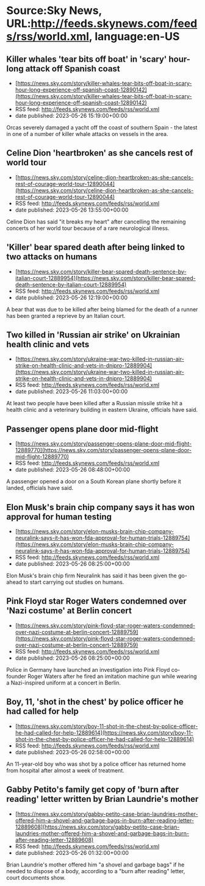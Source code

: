 # Source:Sky News, URL:http://feeds.skynews.com/feeds/rss/world.xml, language:en-US

## Killer whales 'tear bits off boat' in 'scary' hour-long attack off Spanish coast
 - [https://news.sky.com/story/killer-whales-tear-bits-off-boat-in-scary-hour-long-experience-off-spanish-coast-12890142](https://news.sky.com/story/killer-whales-tear-bits-off-boat-in-scary-hour-long-experience-off-spanish-coast-12890142)
 - RSS feed: http://feeds.skynews.com/feeds/rss/world.xml
 - date published: 2023-05-26 15:19:00+00:00

Orcas severely damaged a yacht off the coast of southern Spain - the latest in one of a number of killer whale attacks on vessels in the area.

## Celine Dion 'heartbroken' as she cancels rest of world tour
 - [https://news.sky.com/story/celine-dion-heartbroken-as-she-cancels-rest-of-courage-world-tour-12890044](https://news.sky.com/story/celine-dion-heartbroken-as-she-cancels-rest-of-courage-world-tour-12890044)
 - RSS feed: http://feeds.skynews.com/feeds/rss/world.xml
 - date published: 2023-05-26 13:55:00+00:00

Celine Dion has said "it breaks my heart" after cancelling the remaining concerts of her world tour because of a rare neurological illness.

## 'Killer' bear spared death after being linked to two attacks on humans
 - [https://news.sky.com/story/killer-bear-spared-death-sentence-by-italian-court-12889954](https://news.sky.com/story/killer-bear-spared-death-sentence-by-italian-court-12889954)
 - RSS feed: http://feeds.skynews.com/feeds/rss/world.xml
 - date published: 2023-05-26 12:19:00+00:00

A bear that was due to be killed after being blamed for the death of a runner has been granted a reprieve by an Italian court.

## Two killed in 'Russian air strike' on Ukrainian health clinic and vets
 - [https://news.sky.com/story/ukraine-war-two-killed-in-russian-air-strike-on-health-clinic-and-vets-in-dnipro-12889904](https://news.sky.com/story/ukraine-war-two-killed-in-russian-air-strike-on-health-clinic-and-vets-in-dnipro-12889904)
 - RSS feed: http://feeds.skynews.com/feeds/rss/world.xml
 - date published: 2023-05-26 11:03:00+00:00

At least two people have been killed after a Russian missile strike hit a health clinic and a veterinary building in eastern Ukraine, officials have said.

## Passenger opens plane door mid-flight
 - [https://news.sky.com/story/passenger-opens-plane-door-mid-flight-12889770](https://news.sky.com/story/passenger-opens-plane-door-mid-flight-12889770)
 - RSS feed: http://feeds.skynews.com/feeds/rss/world.xml
 - date published: 2023-05-26 08:48:00+00:00

A passenger opened a door on a South Korean plane shortly before it landed, officials have said.

## Elon Musk's brain chip company says it has won approval for human testing
 - [https://news.sky.com/story/elon-musks-brain-chip-company-neuralink-says-it-has-won-fda-approval-for-human-trials-12889754](https://news.sky.com/story/elon-musks-brain-chip-company-neuralink-says-it-has-won-fda-approval-for-human-trials-12889754)
 - RSS feed: http://feeds.skynews.com/feeds/rss/world.xml
 - date published: 2023-05-26 08:25:00+00:00

Elon Musk's brain chip firm Neuralink has said it has been given the go-ahead to start carrying out studies on humans.

## Pink Floyd star Roger Waters condemned over 'Nazi costume' at Berlin concert
 - [https://news.sky.com/story/pink-floyd-star-roger-waters-condemned-over-nazi-costume-at-berlin-concert-12889759](https://news.sky.com/story/pink-floyd-star-roger-waters-condemned-over-nazi-costume-at-berlin-concert-12889759)
 - RSS feed: http://feeds.skynews.com/feeds/rss/world.xml
 - date published: 2023-05-26 08:25:00+00:00

Police in Germany have launched an investigation into Pink Floyd co-founder Roger Waters after he fired an imitation machine gun while wearing a Nazi-inspired uniform at a concert in Berlin.

## Boy, 11, 'shot in the chest' by police officer he had called for help
 - [https://news.sky.com/story/boy-11-shot-in-the-chest-by-police-officer-he-had-called-for-help-12889614](https://news.sky.com/story/boy-11-shot-in-the-chest-by-police-officer-he-had-called-for-help-12889614)
 - RSS feed: http://feeds.skynews.com/feeds/rss/world.xml
 - date published: 2023-05-26 02:58:00+00:00

An 11-year-old boy who was shot by a police officer has returned home from hospital after almost a week of treatment.

## Gabby Petito's family get copy of 'burn after reading' letter written by Brian Laundrie's mother
 - [https://news.sky.com/story/gabby-petito-case-brian-laundries-mother-offered-him-a-shovel-and-garbage-bags-in-burn-after-reading-letter-12889608](https://news.sky.com/story/gabby-petito-case-brian-laundries-mother-offered-him-a-shovel-and-garbage-bags-in-burn-after-reading-letter-12889608)
 - RSS feed: http://feeds.skynews.com/feeds/rss/world.xml
 - date published: 2023-05-26 01:32:00+00:00

Brian Laundrie's mother offered him "a shovel and garbage bags" if he needed to dispose of a body, according to a "burn after reading" letter, court documents show.

